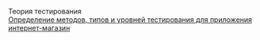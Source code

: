 Теория тестирования  
[Определение методов, типов и уровней тестирования для приложения интернет-магазин](https://github.com/Larchenko-O/theory/raw/main/Методы,%20типы%20и%20уровни%20тестирования.xlsx)
